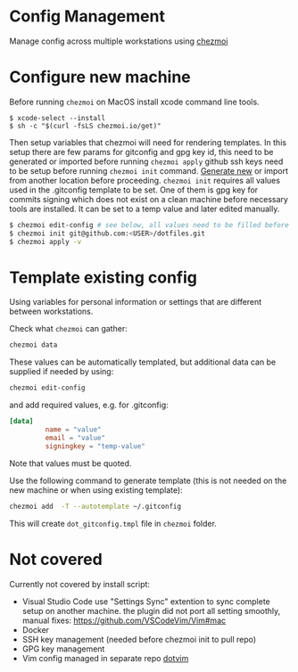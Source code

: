 # Config Management

Manage config across multiple workstations using [chezmoi](https://www.chezmoi.io)

# Configure new machine

Before running `chezmoi` on MacOS install xcode command line tools.

```
$ xcode-select --install
$ sh -c "$(curl -fsLS chezmoi.io/get)"
```

Then setup variables that chezmoi will need for rendering templates. In this setup there are few params for gitconfig and gpg key id, this need to be generated or imported before running `chezmoi apply`
github ssh keys need to be setup before running `chezmoi init` command. [Generate new](https://docs.github.com/en/authentication/connecting-to-github-with-ssh/generating-a-new-ssh-key-and-adding-it-to-the-ssh-agent) or import from another location before proceeding.
`chezmoi init` requires all values used in the .gitconfig template to be set. One of them is gpg key for commits signing which does not exist on a clean machine before necessary tools are installed. It can be set to a temp value and later edited manually.

```bash
$ chezmoi edit-config # see below, all values need to be filled before running next command
$ chezmoi init git@github.com:<USER>/dotfiles.git
$ chezmoi apply -v
```

# Template existing config

Using variables for personal information or settings that are different between workstations.

Check what `chezmoi` can gather:

```bash
chezmoi data
```

These values can be automatically templated, but additional data can be supplied if needed by using:
```bash
chezmoi edit-config
```

and add required values, e.g. for .gitconfig:
```toml
[data]
         name = "value"
         email = "value"
         signingkey = "temp-value"
```
Note that values must be quoted.

Use the following command to generate template (this is not needed on the new machine or when using existing template):
```bash
chezmoi add  -T --autotemplate ~/.gitconfig
```

This will create `dot_gitconfig.tmpl` file in `chezmoi` folder.

# Not covered

Currently not covered by install script:

* Visual Studio Code
  use "Settings Sync" extention to sync complete setup on another machine.
  the plugin did not port all setting smoothly, manual fixes: https://github.com/VSCodeVim/Vim#mac
* Docker
* SSH key management (needed before chezmoi init to pull repo)
* GPG key management
* Vim config managed in separate repo [dotvim](https://github.com/olga-mir/dotvim)

